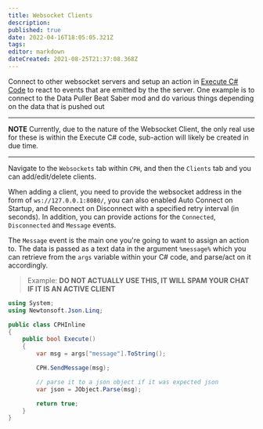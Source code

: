 ```yaml
---
title: Websocket Clients
description: 
published: true
date: 2022-04-16T18:05:05.321Z
tags: 
editor: markdown
dateCreated: 2021-08-25T21:37:08.368Z
---
```


Connect to other websocket servers and setup an action in [Execute C# Code](/Sub-Actions/Code/Execute-CSharp-Code) to react to events that are emitted by the the server.  One example is to connect to the Data Puller Beat Saber mod and do various things depending on the data that is pushed out
***
**NOTE** Currently, due to the nature of the Websocket Client, the only real use for these is within the Execute C# code, sub-action will likely be created in due time.
***
Navigate to the `Websockets` tab within `CPH`, and then the `Clients` tab and you can add/edit/delete clients.

When adding a client, you need to provide the websocket address in the form of `ws://127.0.0.1:8080/`, you can also enabled Auto Connect on Startup, and Reconnect on Disconnect with a specified retry interval (in seconds).  In addition, you can provide actions for the `Connected`, `Disconnected` and `Message` events.

The `Message` event is the main one you're going to want to assign an action to.  The data is passed as a text data in the argument `%message%` which you can retrieve from the `args` variable within your C# code, and parse/act on it accordingly.

> Example: **DO NOT ACTUALLY USE THIS, IT WILL SPAM YOUR CHAT IF IT IS AN ACTIVE CLIENT**

```csharp
using System;
using Newtonsoft.Json.Linq;

public class CPHInline
{
    public bool Execute()
    {
        var msg = args["message"].ToString();

        CPH.SendMessage(msg);

        // parse it to a json object if it was expected json
        var json = JObject.Parse(msg); 

        return true;
    }
}
```